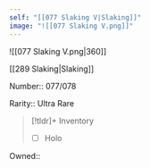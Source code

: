 ```yaml
---
self: "[[077 Slaking V|Slaking]]"
image: "![[077 Slaking V.png]]"
---
```


![[077 Slaking V.png|360]]

[[289 Slaking|Slaking]]

Number:: 077/078

Rarity:: Ultra Rare

> [!tldr]+ Inventory
> - [ ] Holo

Owned:: 

